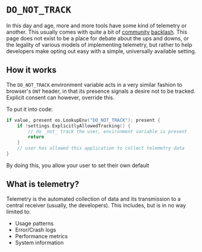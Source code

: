# `DO_NOT_TRACK`

In this day and age, more and more tools have some kind of telemetry or
another. This usually comes with quite a bit of
[community](https://github.com/golang/go/discussions/58409)
[backlash](https://github.com/audacity/audacity/pull/835). This page does not
exist to be a place for debate about the ups and downs, or the legality of
various models of implementing telemetry, but rather to help developers make
opting out easy with a simple, universally available setting.

## How it works

The `DO_NOT_TRACK` environment variable acts in a very similar fashion to
browser's `DNT` header, in that its presence signals a desire not to be
tracked. Explicit consent can however, override this.

To put it into code:

```go
if value, present os.LookupEnv("DO_NOT_TRACK"); present {
	if !settings.ExplicitlyAllowedTracking() {
		// do _not_ track the user, environment variable is present
		return
	}
	// user has allowed this application to collect telemetry data
}
```

By doing this, you allow your user to set their own default

## What is telemetry?

Telemetry is the automated collection of data and its transmission to
a central receiver (usually, the developers). This includes, but is in no way
limited to:
- Usage patterns
- Error/Crash logs
- Performance metrics
- System information
